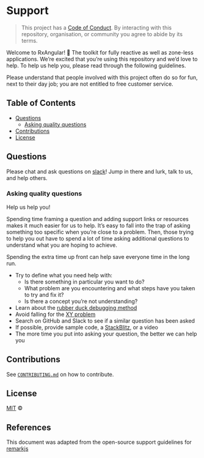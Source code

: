 # Support

> This project has a [Code of Conduct][coc].
> By interacting with this repository, organisation, or community you agree to
> abide by its terms.

Welcome to RxAngular!  👋
The toolkit for fully reactive as well as zone-less applications.
We’re excited that you’re using this repository and we’d love to help.
To help us help you, please read through the following guidelines.

Please understand that people involved with this project often do so for fun,
next to their day job; you are not entitled to free customer service.

## Table of Contents

*   [Questions](#questions)
    *   [Asking quality questions](#asking-quality-questions)
*   [Contributions](#contributions)
*   [License](#license)

## Questions

Please chat and ask questions on [slack][slack]!
Jump in there and lurk, talk to us, and help others.

### Asking quality questions

Help us help you!

Spending time framing a question and adding support links or resources makes it
much easier for us to help.
It’s easy to fall into the trap of asking something too specific when you’re
close to a problem.
Then, those trying to help you out have to spend a lot of time asking additional
questions to understand what you are hoping to achieve.

Spending the extra time up front can help save everyone time in the long run.

*   Try to define what you need help with:
    *   Is there something in particular you want to do?
    *   What problem are you encountering and what steps have you taken to try
        and fix it?
    *   Is there a concept you’re not understanding?
*   Learn about the [rubber duck debugging method][rubberduck]
*   Avoid falling for the [XY problem][xy]
*   Search on GitHub and Slack to see if a similar question has been asked
*   If possible, provide sample code, a [StackBlitz][stackblitz], or a video
*   The more time you put into asking your question, the better we can help you

## Contributions

See [`CONTRIBUTING.md`][contributing] on how to contribute.

## License

[MIT][license] ©

## References
This document was adapted from the open-source support guidelines for [remarkjs](https://github.com/remarkjs/.github/edit/main/support.md)

<!-- Definitions -->

[license]:  https://github.com/alanda-io/alanda/blob/main/LICENSE.md

[coc]: https://github.com/alanda-io/alanda/.github/blob/main/CODE_OF_CONDUCT.md

[rubberduck]: https://rubberduckdebugging.com

[xy]: https://meta.stackexchange.com/questions/66377/what-is-the-xy-problem/66378#66378

[stackblitz]: https://stackblitz.com

[slack]: https://rxangular.slack.com

[contributing]: https://github.com/BioPhoton/rx-angular/.github/blob/main/CONTRIBUTING.md
